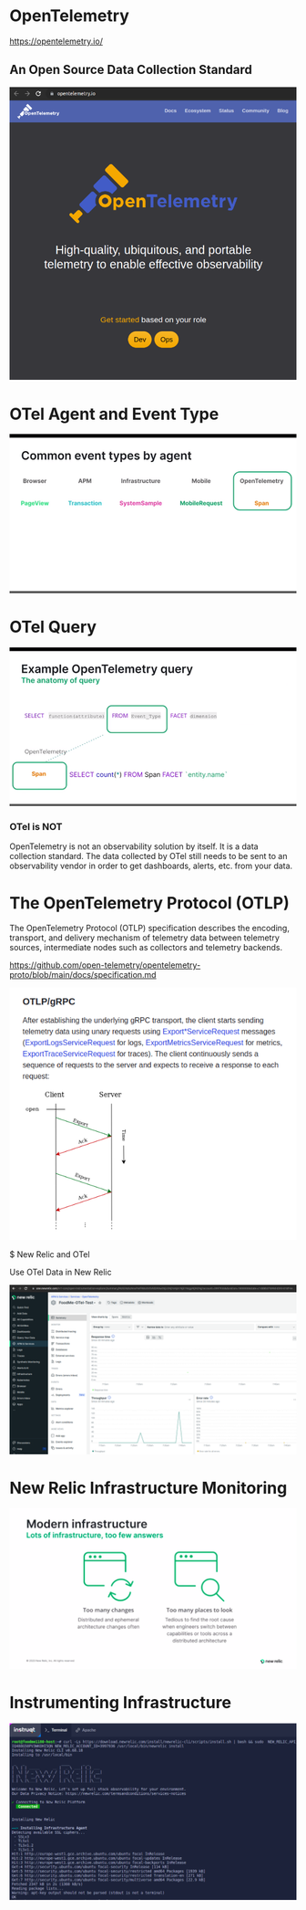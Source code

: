 # OpenTelemetry

https://opentelemetry.io/

## An Open Source Data Collection Standard

![](opentelemetry.png)

# OTel Agent and Event Type

![](event-types.png)

# OTel Query

![](otel-query.png)

### OTel is NOT

OpenTelemetry is not an observability solution by itself. It is a data collection standard. The data collected by OTel still needs to be sent to an observability vendor in order to get dashboards, alerts, etc. from your data.

# The OpenTelemetry Protocol (OTLP)

The OpenTelemetry Protocol (OTLP) specification describes the encoding, transport, and delivery mechanism of telemetry data between telemetry sources, intermediate nodes such as collectors and telemetry backends.

https://github.com/open-telemetry/opentelemetry-proto/blob/main/docs/specification.md

![](gRPC.png)

$ New Relic and OTel

Use OTel Data in New Relic

![](otel-data.png)

# New Relic Infrastructure Monitoring

![](infra-monitoring.png)

# Instrumenting Infrastructure

![](infra.png)